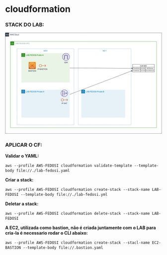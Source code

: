 # cloudformation

### STACK DO LAB:

![STACK](picture/stack.png)

### APLICAR O CF:

**Validar o YAML:**
```Shell
aws --profile AWS-FEDOSI cloudformation validate-template --template-body file://./lab-fedosi.yaml
```

**Criar a stack:**
```Shell
aws --profile AWS-FEDOSI cloudformation create-stack --stack-name LAB-FEDOSI --template-body file://./lab-fedosi.yml
```

**Deletar a stack:**
```Shell
aws --profile AWS-FEDOSI cloudformation delete-stack --stack-name LAB-FEDOSI
```

**A EC2, utilizada como bastion, não é criada juntamente com o LAB para cria-la é necessario rodar o CLI abaixo:**

```Shell
aws --profile AWS-FEDOSI cloudformation create-stack --stacl-name EC2-BASTION --template-body file://.bastion.yaml
```